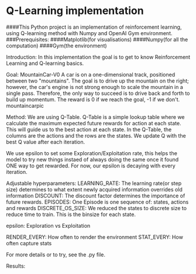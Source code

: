 # Q-Learning implementation

####This Python project is an implementation of reinforcement learning, using Q-learning method with Numpy and OpenAI Gym environment.
###Prerequisites:
####Matplotlib(for visualisations)
####Numpy(for all the computation)
####Gym(the environment)

Introduction:
In this implementation the goal is to get to know Reinforcement Learning and Q-learning basics.

Goal:
MountainCar-V0
A car is on a one-dimensional track, positioned between two "mountains". The goal is to drive up the mountain on the right; however, the car's engine is not strong enough to scale the mountain in a single pass. Therefore, the only way to succeed is to drive back and forth to build up momentum.
The reward is 0 if we reach the goal, -1 if we don't.
mountaincarpic


Method:
We are using Q-Table.
Q-Table is a simple lookup table where we calculate the maximum expected future rewards for action at each state. This will guide us to the best action at each state.
In the Q-Table, the columns are the actions and the rows are the states. We update Q with the best Q value after each iteration.

We use epsilon to set some Exploration/Exploitation rate, this helps the model to try new things instaed of always doing the same once it found ONE way to get rewarded.
For now, our epsilon is decaying with every iteration.

Adjustable hyperparameters:
LEARNING_RATE:
The learning rate(or step size) determines to what extent newly acquired information overrides old information
DISCOUNT:
The discount factor determines the importance of future rewards.
EPISODES:
One Episode is one sequence of: states, actions and rewards
DISCRETE_OS_SIZE:
We reduced the states to discrete size to reduce time to train. This is the binsize for each state.

epsilon:
Exploration vs Exploitation

RENDER_EVERY:
How often to render the environment
STAT_EVERY:
How often capture stats

For more details or to try, see the .py file.

Results:

